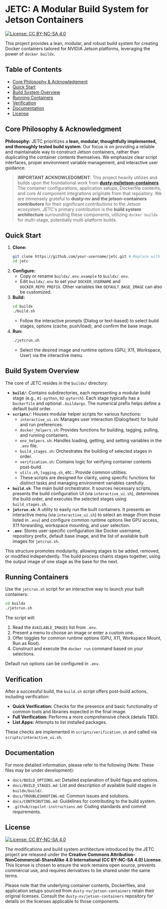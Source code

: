 # JETC: A Modular Build System for Jetson Containers

[![License: CC BY-NC-SA 4.0](https://img.shields.io/badge/License-CC%20BY--NC--SA%204.0-lightgrey.svg)](https://creativecommons.org/licenses/by-nc-sa/4.0/)

This project provides a lean, modular, and robust build system for creating Docker containers tailored for NVIDIA Jetson platforms, leveraging the power of `docker buildx`.

## Table of Contents

*   [Core Philosophy & Acknowledgment](#core-philosophy--acknowledgment)
*   [Quick Start](#quick-start)
*   [Build System Overview](#build-system-overview)
*   [Running Containers](#running-containers)
*   [Verification](#verification)
*   [Documentation](#documentation)
*   [License](#license)

## Core Philosophy & Acknowledgment

**Philosophy:** JETC prioritizes a **lean, modular, thoughtfully implemented, and thoroughly tested build system**. Our focus is on providing a reliable and maintainable way to construct Jetson containers, rather than duplicating the container contents themselves. We emphasize clear script interfaces, proper environment variable management, and interactive user guidance.

> **IMPORTANT ACKNOWLEDGMENT**: This project heavily utilizes and builds upon the foundational work from **[dusty-nv/jetson-containers](https://github.com/dusty-nv/jetson-containers)**. The container configurations, application setups, Dockerfile contents, and core AI component integrations originate from that repository. We are immensely grateful to **dusty-nv and the jetson-containers contributors** for their significant contributions to the Jetson ecosystem. JETC's primary contribution is the **build system architecture** surrounding these components, utilizing `docker buildx` for multi-stage, potentially multi-platform builds.

## Quick Start

1.  **Clone:**
    ```bash
    git clone https://github.com/your-username/jetc.git # Replace with actual repo URL
    cd jetc
    ```
2.  **Configure:**
    *   Copy or rename `buildx/.env.example` to `buildx/.env`.
    *   Edit `buildx/.env` to set your `DOCKER_USERNAME` and `DOCKER_REPO_PREFIX`. Other variables like `DEFAULT_BASE_IMAGE` can also be customized.
3.  **Build:**
    ```bash
    cd buildx
    ./build.sh
    ```
    *   Follow the interactive prompts (Dialog or text-based) to select build stages, options (cache, push/load), and confirm the base image.
4.  **Run:**
    ```bash
    ./jetcrun.sh
    ```
    *   Select the desired image and runtime options (GPU, X11, Workspace, User) via the interactive menu.

## Build System Overview

The core of JETC resides in the `buildx/` directory:

*   **`build/`**: Contains subdirectories, each representing a modular build stage (e.g., `01-python`, `02-pytorch`). Each stage typically has a `Dockerfile` and optional `.buildargs`. The numerical prefix helps define a default build order.
*   **`scripts/`**: Houses modular helper scripts for various functions:
    *   `interactive_ui.sh`: Manages user interaction (Dialog/text) for build and run preferences.
    *   `docker_helpers.sh`: Provides functions for building, tagging, pulling, and running containers.
    *   `env_helpers.sh`: Handles loading, getting, and setting variables in the `.env` file.
    *   `build_stages.sh`: Orchestrates the building of selected stages in order.
    *   `verification.sh`: Contains logic for verifying container contents post-build.
    *   `utils.sh`, `logging.sh`, etc.: Provide common utilities.
    *   These scripts are designed for clarity, using specific functions for distinct tasks and managing environment variables carefully.
*   **`build.sh`**: The main build orchestrator. It sources necessary scripts, presents the build configuration UI (via `interactive_ui.sh`), determines the build order, and executes the selected stages using `build_stages.sh`.
*   **`jetcrun.sh`**: A utility to easily run the built containers. It presents an interactive menu (via `interactive_ui.sh`) to select an image (from those listed in `.env`) and configure common runtime options like GPU access, X11 forwarding, workspace mounting, and user selection.
*   **`.env`**: Stores user-specific configuration like Docker username, repository prefix, default base image, and the list of available built images for `jetcrun.sh`.

This structure promotes modularity, allowing stages to be added, removed, or modified independently. The build process chains stages together, using the output image of one stage as the base for the next.

## Running Containers

Use the `jetcrun.sh` script for an interactive way to launch your built containers:

```bash
cd buildx
./jetcrun.sh
```

The script will:
1.  Read the `AVAILABLE_IMAGES` list from `.env`.
2.  Present a menu to choose an image or enter a custom one.
3.  Offer toggles for common runtime options (GPU, X11, Workspace Mount, Run as Root).
4.  Construct and execute the `docker run` command based on your selections.

Default run options can be configured in `.env`.

## Verification

After a successful build, the `build.sh` script offers post-build actions, including verification:

*   **Quick Verification:** Checks for the presence and basic functionality of common tools and libraries expected in the final image.
*   **Full Verification:** Performs a more comprehensive check (details TBD).
*   **List Apps:** Attempts to list installed packages.

These checks are implemented in `scripts/verification.sh` and called via `scripts/interactive_ui.sh`.

## Documentation

For more detailed information, please refer to the following (Note: These files may be under development):

*   `docs/BUILD_OPTIONS.md`: Detailed explanation of build flags and options.
*   `docs/BUILD_STAGES.md`: List and description of available build stages in `buildx/build/`.
*   `docs/TROUBLESHOOTING.md`: Common issues and solutions.
*   `docs/CONTRIBUTING.md`: Guidelines for contributing to the build system.
*   `.github/copilot-instructions.md`: Coding standards and commit requirements.

## License

[![License: CC BY-NC-SA 4.0](https://img.shields.io/badge/License-CC%20BY--NC--SA%204.0-lightgrey.svg)](https://creativecommons.org/licenses/by-nc-sa/4.0/)

The modifications and build system architecture introduced by the JETC project are released under the **Creative Commons Attribution-NonCommercial-ShareAlike 4.0 International (CC BY-NC-SA 4.0) License**. This license is chosen to ensure the work remains open source, prevents commercial use, and requires derivatives to be shared under the same terms.

Please note that the underlying container contents, Dockerfiles, and application setups sourced from `dusty-nv/jetson-containers` retain their original licenses. Consult the `dusty-nv/jetson-containers` repository for details on the licenses applicable to those components.

<!-- --- Footer --- -->
<!--
 File location diagram:
 jetc/                          <- Main project folder
 ├── README.md                  <- THIS FILE
 └── ...                        <- Other project files

 Description: Main project README file.
 Author: Mr K / GitHub Copilot
 COMMIT-TRACKING: UUID-20250425-080000-42595D
-->
